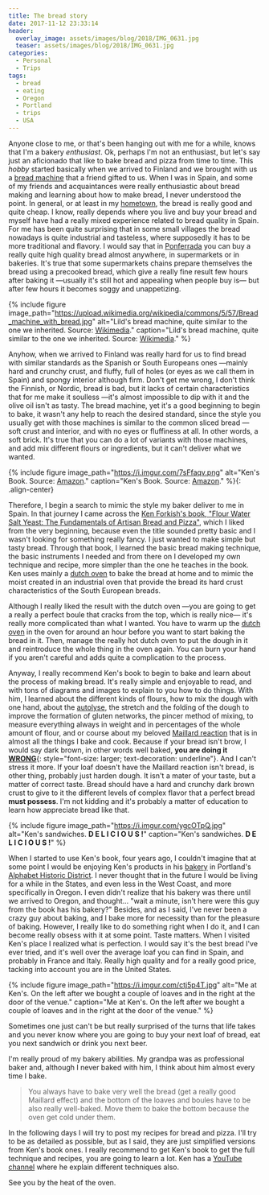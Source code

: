 ```yaml
---
title: The bread story
date: 2017-11-12 23:33:14
header:
  overlay_image: assets/images/blog/2018/IMG_0631.jpg
  teaser: assets/images/blog/2018/IMG_0631.jpg
categories:
  - Personal
  - Trips
tags:
  - bread
  - eating
  - Oregon
  - Portland
  - trips
  - USA
---
```

Anyone close to me, or that's been hanging out with me for a while, knows that I'm a bakery _enthusiast_. Ok, perhaps I'm not an enthusiast, but let's say just an aficionado that like to bake bread and pizza from time to time. This _hobby_ started basically when we arrived to Finland and we brought with us a [bread machine](https://www.google.com/search?client=safari&rls=en&q=bread+machine&ie=UTF-8&oe=UTF-8) that a friend gifted to us. When I was in Spain, and some of my friends and acquaintances were really enthusiastic about bread making and learning about how to make bread, I never understood the point. In general, or at least in my [hometown](https://en.wikipedia.org/wiki/Ponferrada), the bread is really good and quite cheap. I know, really depends where you live and buy your bread and myself have had a really mixed experience related to bread quality in Spain. For me has been quite surprising that in some small villages the bread nowadays is quite industrial and tasteless, where supposedly it has to be more traditional and flavory. I would say that in [Ponferrada](https://en.wikipedia.org/wiki/Ponferrada) you can buy a really quite high quality bread almost anywhere, in supermarkets or in bakeries. It's true that some supermarkets chains prepare themselves the bread using a precooked bread, which give a really fine result few hours after baking it —usually it's still hot and appealing when people buy is— but after few hours it becomes soggy and unappetizing.

{% include figure image_path="https://upload.wikimedia.org/wikipedia/commons/5/57/Bread_machine_with_bread.jpg" alt="Lild's bread machine, quite similar to the one we inherited. Source: [Wikimedia](https://commons.wikimedia.org/wiki/File:Bread_machine_with_bread.jpg)." caption="Lild's bread machine, quite similar to the one we inherited. Source: [Wikimedia](https://commons.wikimedia.org/wiki/File:Bread_machine_with_bread.jpg)." %} 

Anyhow, when we arrived to Finland was really hard for us to find bread with similar standards as the Spanish or South Europeans ones —mainly hard and crunchy crust, and fluffy, full of holes (or eyes as we call them in Spain) and spongy interior although firm. Don't get me wrong, I don't think the Finnish, or Nordic, bread is bad, but it lacks of certain characteristics that for me make it soulless —it's almost impossible to dip with it and the olive oil isn't as tasty. The bread machine, yet it's a good beginning to begin to bake, it wasn't any help to reach the desired standard, since the style you usually get with those machines is similar to the common sliced bread —soft crust and interior, and with no eyes or fluffiness at all. In other words, a soft brick. It's true that you can do a lot of variants with those machines, and add mix different flours or ingredients, but it can't deliver what we wanted.

{% include figure image_path="https://i.imgur.com/7sFfaqv.png" alt="Ken's Book. Source: [Amazon](https://www.amazon.com/Flour-Water-Salt-Yeast-Fundamentals/dp/160774273X/ref=sr_1_1?ie=UTF8&qid=1510486477&sr=8-1&keywords=flour+water+salt+and+yeast)." caption="Ken's Book. Source: [Amazon](https://www.amazon.com/Flour-Water-Salt-Yeast-Fundamentals/dp/160774273X/ref=sr_1_1?ie=UTF8&qid=1510486477&sr=8-1&keywords=flour+water+salt+and+yeast)." %}{: .align-center}

Therefore, I begin a search to mimic the style my baker deliver to me in Spain. In that journey I came across the [Ken Forkish's book, "Flour Water Salt Yeast: The Fundamentals of Artisan Bread and Pizza"](https://www.amazon.com/Flour-Water-Salt-Yeast-Fundamentals/dp/160774273X/ref=sr_1_1?ie=UTF8&qid=1510486477&sr=8-1&keywords=flour+water+salt+and+yeast), which I liked from the very beginning, because even the title sounded pretty basic and I wasn't looking for something really fancy. I just wanted to make simple but tasty bread. Through that book, I learned the basic bread making technique, the basic instruments I needed and from there on I developed my own technique and recipe, more simpler than the one he teaches in the book. Ken uses mainly a [dutch oven](https://en.wikipedia.org/wiki/Dutch_oven) to bake the bread at home and to mimic the moist created in an industrial oven that provide the bread its hard crust characteristics of the South European breads.

Although I really liked the result with the dutch oven —you are going to get a really a perfect boule that cracks from the top, which is really nice— it's really more complicated than what I wanted. You have to warm up the [dutch oven](https://en.wikipedia.org/wiki/Dutch_oven) in the oven for around an hour before you want to start baking the bread in it. Then, manage the really hot dutch oven to put the dough in it and reintroduce the whole thing in the oven again. You can burn your hand if you aren't careful and adds quite a complication to the process.

Anyway, I really recommend Ken's book to begin to bake and learn about the process of making bread. It's really simple and enjoyable to read, and with tons of diagrams and images to explain to you how to do things. With him, I learned about the different kinds of flours, how to mix the dough with one hand, about the [autolyse](https://en.wikipedia.org/wiki/Autolysis_(biology)), the stretch and the folding of the dough to improve the formation of gluten networks, the pincer method of mixing, to measure everything always in weight and in percentages of the whole amount of flour, and or course about my beloved [Maillard reaction](https://en.wikipedia.org/wiki/Maillard_reaction) that is in almost all the things I bake and cook. Because if your bread isn't brow, I would say dark brown, in other words well baked, **you are doing it [WRONG](http://favoritememes.com/news/this_is_wrong_on_so_many_levels/2015-01-23-2566)**{: style="font-size: larger; text-decoration: underline"}. And I can't stress it more. If your loaf doesn't have the Maillard reaction isn't bread, is other thing, probably just harden dough. It isn't a mater of your taste, but a matter of correct taste. Bread should have a hard and crunchy dark brown crust to give to it the different levels of complex flavor that a perfect bread **must possess**. I'm not kidding and it's probably a matter of education to learn how appreciate bread like that.

  {% include figure image_path="https://i.imgur.com/ygcOTpQ.jpg" alt="Ken's sandwiches. **D E L I C I O U S !**" caption="Ken's sandwiches. **D E L I C I O U S !**" %}  

When I started to use Ken's book, four years ago, I couldn't imagine that at some point I would be enjoying Ken's products in his [bakery](https://www.google.com/maps/place/Ken's+Artisan+Bakery/@45.5215613,-122.6918467,14z/data=!4m8!1m2!2m1!1sken+artisan!3m4!1s0x549509f704572735:0x7ad948e429241faa!8m2!3d45.52547!4d-122.69425?hl=en) in Portland's [Alphabet Historic District](https://en.wikipedia.org/wiki/Northwest_District,_Portland,_Oregon).  I never thought that in the future I would be living for a while in the States, and even less in the West Coast, and more specifically in Oregon. I even didn't realize that his bakery was there until we arrived to Oregon, and thought… "wait a minute, isn't here were this guy from the book has his bakery?" Besides, and as I said, I've never been a crazy guy about baking, and I bake more for necessity than for the pleasure of baking. However, I really like to do something right when I do it, and I can become really obsess with it at some point. Taste matters. When I visited Ken's place I realized what is perfection. I would say it's the best bread I've ever tried, and it's well over the average loaf you can find in Spain, and probably in France and Italy. Really high quality and for a really good price, tacking into account you are in the United States.

  {% include figure image_path="https://i.imgur.com/ctj5p4T.jpg" alt="Me at Ken's. On the left after we bought a couple of loaves and in the right at the door of the venue." caption="Me at Ken's. On the left after we bought a couple of loaves and in the right at the door of the venue." %} 

Sometimes one just can't be but really surprised of the turns that life takes and you never know where you are going to buy your next loaf of bread, eat you next sandwich or drink you next beer.

I'm really proud of my bakery abilities. My grandpa was as professional baker and, although I never baked with him, I think about him almost every time I bake.

>   You always have to bake very well the bread (get a really good Maillard effect) and the bottom of the loaves and boules have to be also really well-baked. Move them to bake the bottom because the oven get cold under them.

In the following days I will try to post my recipes for bread and pizza. I'll try to be as detailed as possible, but as I said, they are just simplified versions from Ken's book ones. I really recommend to get Ken's book to get the full technique and recipes, you are going to learn a lot. Ken has a [YouTube channel](https://www.youtube.com/user/KensArtisan) where he explain different techniques also.

See you by the heat of the oven.
